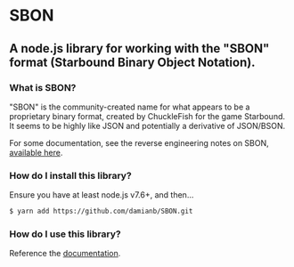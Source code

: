 # SBON

## A node.js library for working with the "SBON" format (Starbound Binary Object Notation).

### What is SBON?

"SBON" is the community-created name for what appears to be a proprietary binary format, created by ChuckleFish for the game Starbound.
It seems to be highly like JSON and potentially a derivative of JSON/BSON.

For some documentation, see the reverse engineering notes on SBON, [available here](https://github.com/blixt/py-starbound/blob/master/FORMATS.md#sbon).

### How do I install this library?

Ensure you have at least node.js v7.6+, and then...

``` bash
$ yarn add https://github.com/damianb/SBON.git
```

### How do I use this library?

Reference the [documentation](https://damianb.github.io/SBON/).
